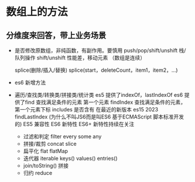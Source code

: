 # 数组上的方法

## 分维度来回答，带上业务场景

- 是否修改原数组，非纯函数，有副作用。要慎用
    push/pop/shift/unshift 栈/队列操作
    shift/unshift 性能差，移动元素 （数组是连续）     

    splice(删除/插入/替换) 
    splice(start，deleteCount，item1，item2，...)

- es6 新增方法
- 遍历/查找类/转换类/拼接类/统计类
    es5 提供了indexOf，lastIndexOf
    es6 提供了find 查找满足条件的元素 第一个元素
    findIndex 查找满足条件的元素，第一个元素下标
    includes 是否含有
    在最近的新版本 es15 2023 findLastIndex 
    (为什么不叫JS6而是叫ES6 基于ECMAScript 脚本标准开发的)
    ES5 兼容性
    ES6 新特性
    ES6+ 新特性持续在关注

    - 过滤和判定
        filter
        every
        some
        any
    - 拼接/裁剪
        concat slice
    - 扁平化
        flat flatMap
    - 迭代器 iterable
        keys() values() entries()
    - join/toString() 拼接
    - 归约 
        reduce